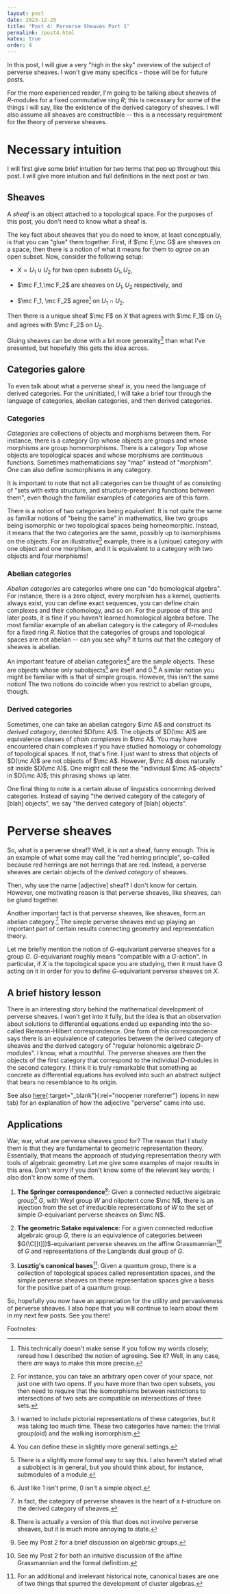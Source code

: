 ```yaml
---
layout: post
date: 2023-12-25
title: "Post 4: Perverse Sheaves Part 1"
permalink: /post4.html
katex: true
order: 4
---
```


In this post, I will give a very "high in the sky" overview of the subject of perverse sheaves. I won't give many specifics - those will be for future posts.

For the more experienced reader, I'm going to be talking about sheaves of $R$-modules for a fixed commutative ring $R$; this is necessary for some of the things I will say, like the existence of the derived category of sheaves. I will also assume all sheaves are constructible -- this is a necessary requirement for the theory of perverse sheaves.

# Necessary intuition

I will first give some brief intuition for two terms that pop up throughout this post. I will give more intuition and full definitions in the next post or two.

## Sheaves

A *sheaf* is an object attached to a topological space. For the purposes of this post, you don't need to know what a sheaf is.

The key fact about sheaves that you do need to know, at least conceptually, is that you can "glue" them together. First, if $\mc F,\mc G$ are sheaves on a space, then there is a notion of what it means for them to *agree* on an open subset. Now, consider the following setup:

- $X=U_1\cup U_2$ for two open subsets $U_1,U_2$,

- $\mc F_1,\mc F_2$ are sheaves on $U_1,U_2$ respectively, and

- $\mc F_1, \mc F_2$ agree[^Agree] on $U_1\cap U_2$.

[^Agree]: This technically doesn't make sense if you follow my words closely; reread how I described the notion of agreeing. See it? Well, in any case, there *are* ways to make this more precise.

Then there is a unique sheaf $\mc F$ on $X$ that agrees with $\mc F_1$ on $U_1$ and agrees with $\mc F_2$ on $U_2$.

Gluing sheaves can be done with a bit more generality[^GS] than what I've presented, but hopefully this gets the idea across.

[^GS]: For instance, you can take an arbitrary open cover of your space, not just one with two opens. If you have more than two open subsets, you then need to require that the isomorphisms between restrictions to intersections of two sets are compatible on intersections of three sets.

## Categories galore

To even talk about what a perverse sheaf *is*, you need the language of derived categories. For the uninitiated, I will take a brief tour through the language of categories, abelian categories, and then derived categories.

### Categories

*Categories* are collections of objects and morphisms between them. For instance, there is a category Grp whose objects are groups and whose morphisms are group homomorphisms. There is a category Top whose objects are topological spaces and whose morphisms are continuous functions. Sometimes mathematicians say "map" instead of "morphism". One can also define isomorphisms in any category.

It is important to note that not all categories can be thought of as consisting of "sets with extra structure, and structure-preserving functions between them", even though the familiar examples of categories are of this form.

There is a notion of two categories being *equivalent*. It is not quite the same as familiar notions of "being the same" in mathematics, like two groups being isomorphic or two topological spaces being homeomorphic. Instead, it means that the two categories are the same, possibly up to isomorphisms on the objects. For an illustrative[^IE] example, there is a (unique) category with one object and one morphism, and it is equivalent to a category with two objects and four morphisms!

[^IE]: I wanted to include pictorial representations of these categories, but it was taking too much time. These two categories have names: the trivial group(oid) and the walking isomorphism.

### Abelian categories

*Abelian categories* are categories where one can "do homological algebra". For instance, there is a zero object, every morphism has a kernel, quotients always exist, you can define exact sequences, you can define chain complexes and their cohomology, and so on. For the purpose of this and later posts, it is fine if you haven't learned homological algebra before. The most familiar example of an abelian category is the category of $R$-modules for a fixed ring $R$. Notice that the categories of groups and topological spaces are not abelian -- can you see why? It turns out that the category of sheaves is abelian.

An important feature of abelian categories[^5] are the *simple* objects. These are objects whose only subobjects[^6] are itself and 0.[^8] A similar notion you might be familiar with is that of simple groups. However, this isn't the same notion! The two notions do coincide when you restrict to abelian groups, though.

[^5]: You can define these in slightly more general settings.

[^6]: There is a slightly more formal way to say this. I also haven't stated what a subobject is in general, but you should think about, for instance, submodules of a module.

[^8]: Just like 1 isn't prime, 0 isn't a simple object.

### Derived categories

Sometimes, one can take an abelian category $\mc A$ and construct its *derived category*, denoted $D(\mc A)$. The objects of $D(\mc A)$ are equivalence classes of *chain complexes* in $\mc A$. You may have encountered chain complexes if you have studied homology or cohomology of topological spaces. If not, that's fine. I just want to stress that objects of $D(\mc A)$ are not objects of $\mc A$. However, $\mc A$ does naturally sit inside $D(\mc A)$. One might call these the "individual $\mc A$-objects" in $D(\mc A)$; this phrasing shows up later.

One final thing to note is a certain abuse of linguistics concerning derived categories. Instead of saying "the derived category of the category of \[blah\] objects", we say "the derived category of \[blah\] objects".

# Perverse sheaves

So, what is a perverse sheaf? Well, it is *not* a sheaf, funny enough. This is an example of what some may call the "red herring principle", so-called because red herrings are not herrings that are red. Instead, a perverse sheaves are certain objects of the *derived category* of sheaves.

Then, why use the name \[adjective\] sheaf? I don't know for certain. However, one motivating reason is that perverse sheaves, like sheaves, can be glued together.

Another important fact is that perverse sheaves, like sheaves, form an abelian category.[^1] The simple perverse sheaves end up playing an important part of certain results connecting geometry and representation theory.

Let me briefly mention the notion of $G$-equivariant perverse sheaves for a group $G$. $G$-equivariant roughly means "compatible with a $G$-action". In particular, if $X$ is the topological space you are studying, then it must have $G$ acting on it in order for you to define $G$-equivariant perverse sheaves on $X$.

[^1]: In fact, the category of perverse sheaves is the heart of a $t$-structure on the derived category of sheaves.

## A brief history lesson

There is an interesting story behind the mathematical development of perverse sheaves. I won't get into it fully, but the idea is that an observation about solutions to differential equations ended up expanding into the so-called Riemann-Hilbert correspondence. One form of this correspondence says there is an equivalence of categories between the derived category of sheaves and the derived category of "regular holonomic algebraic $D$-modules". I know, what a mouthful. The perverse sheaves are then the objects of the first category that correspond to the individual $D$-modules in the second category. I think it is truly remarkable that something as concrete as differential equations has evolved into such an abstract subject that bears no resemblance to its origin.

See also [here](https://mathoverflow.net/questions/29970/what-is-the-etymology-of-the-term-perverse-sheaf/44149#44149){:target="_blank"}{:rel="noopener noreferrer"} (opens in new tab) for an explanation of how the adjective "perverse" came into use.

## Applications

War, war, what are perverse sheaves good for? The reason that I study them is that they are fundamental to geometric representation theory. Essentially, that means the approach of studying representation theory with tools of algebraic geometry. Let me give some examples of major results in this area. Don't worry if you don't know some of the relevant key words; I also don't know some of them.

1. **The Springer correspondence**[^2]: Given a connected reductive algebraic group[^AG] $G$, with Weyl group $W$ and nilpotent cone $\mc N$, there is an injection from the set of irreducible representations of $W$ to the set of simple  $G$-equivariant perverse sheaves on $\mc N$.

2. **The geometric Satake equivalence**: For a given connected reductive algebraic group $G$, there is an equivalence of categories between $G(\C[[t]])$-equivariant perverse sheaves on the affine Grassmannian[^4] of $G$ and representations of the Langlands dual group of $G$.

3. **Lusztig's canonical bases**[^CB]: Given a quantum group, there is a collection of topological spaces called representation spaces, and the simple perverse sheaves on these representation spaces give a basis for the positive part of a quantum group.

[^CB]: For an additional and irrelevant historical note, canonical bases are one of two things that spurred the development of cluster algebras.

[^AG]: See my Post 2 for a brief discussion on algebraic groups.

[^2]: There is actually a version of this that does not involve perverse sheaves, but it is much more annoying to state.

[^4]: See my Post 2 for both an intuitive discussion of the affine Grassmannian and the formal definition.

So, hopefully you now have an appreciation for the utility and pervasiveness of perverse sheaves. I also hope that you will continue to learn about them in my next few posts. See you there!

Footnotes: